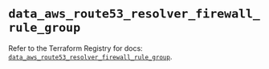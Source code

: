 # `data_aws_route53_resolver_firewall_rule_group`

Refer to the Terraform Registry for docs: [`data_aws_route53_resolver_firewall_rule_group`](https://registry.terraform.io/providers/hashicorp/aws/6.12.0/docs/data-sources/route53_resolver_firewall_rule_group).
